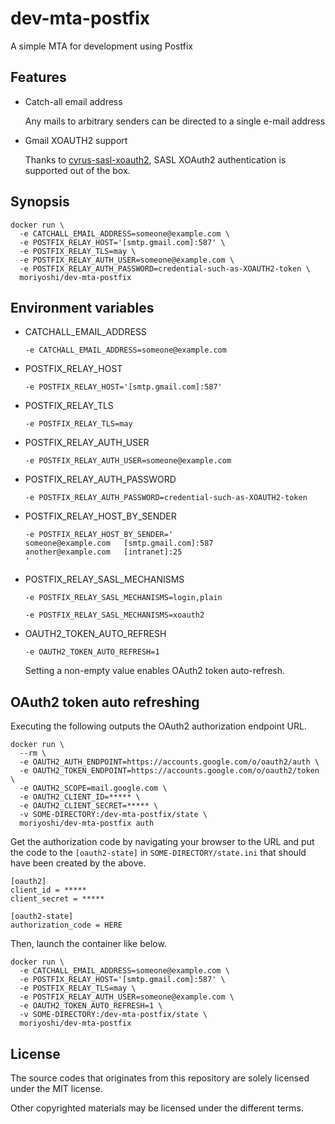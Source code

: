 # dev-mta-postfix

A simple MTA for development using Postfix

## Features

* Catch-all email address

  Any mails to arbitrary senders can be directed to a single e-mail address

* Gmail XOAUTH2 support

  Thanks to [cyrus-sasl-xoauth2](https://github.com/moriyoshi/cyrus-sasl-xoauth2), SASL XOAuth2 authentication is supported out of the box.

## Synopsis

```
docker run \
  -e CATCHALL_EMAIL_ADDRESS=someone@example.com \
  -e POSTFIX_RELAY_HOST='[smtp.gmail.com]:587' \
  -e POSTFIX_RELAY_TLS=may \
  -e POSTFIX_RELAY_AUTH_USER=someone@example.com \
  -e POSTFIX_RELAY_AUTH_PASSWORD=credential-such-as-XOAUTH2-token \
  moriyoshi/dev-mta-postfix
```

## Environment variables

* CATCHALL_EMAIL_ADDRESS

  ```
  -e CATCHALL_EMAIL_ADDRESS=someone@example.com
  ```
* POSTFIX_RELAY_HOST

  ```
  -e POSTFIX_RELAY_HOST='[smtp.gmail.com]:587'
  ```

* POSTFIX_RELAY_TLS

  ```
  -e POSTFIX_RELAY_TLS=may
  ```

* POSTFIX_RELAY_AUTH_USER

  ```
  -e POSTFIX_RELAY_AUTH_USER=someone@example.com
  ```

* POSTFIX_RELAY_AUTH_PASSWORD

  ```
  -e POSTFIX_RELAY_AUTH_PASSWORD=credential-such-as-XOAUTH2-token
  ```

* POSTFIX_RELAY_HOST_BY_SENDER

  ```
  -e POSTFIX_RELAY_HOST_BY_SENDER='
  someone@example.com	[smtp.gmail.com]:587
  another@example.com	[intranet]:25
  '
  ```

* POSTFIX_RELAY_SASL_MECHANISMS
  ```
  -e POSTFIX_RELAY_SASL_MECHANISMS=login,plain
  ```

  ```
  -e POSTFIX_RELAY_SASL_MECHANISMS=xoauth2
  ```

* OAUTH2_TOKEN_AUTO_REFRESH

  ```
  -e OAUTH2_TOKEN_AUTO_REFRESH=1
  ```

  Setting a non-empty value enables OAuth2 token auto-refresh.


## OAuth2 token auto refreshing

Executing the following outputs the OAuth2 authorization endpoint URL.

```
docker run \
  --rm \
  -e OAUTH2_AUTH_ENDPOINT=https://accounts.google.com/o/oauth2/auth \
  -e OAUTH2_TOKEN_ENDPOINT=https://accounts.google.com/o/oauth2/token \
  -e OAUTH2_SCOPE=mail.google.com \
  -e OAUTH2_CLIENT_ID=***** \
  -e OAUTH2_CLIENT_SECRET=***** \
  -v SOME-DIRECTORY:/dev-mta-postfix/state \
  moriyoshi/dev-mta-postfix auth
```

Get the authorization code by navigating your browser to the URL and put the code to the `[oauth2-state]` in `SOME-DIRECTORY/state.ini` that should have been created by the above.

```
[oauth2]
client_id = *****
client_secret = *****

[oauth2-state]
authorization_code = HERE
```

Then, launch the container like below.

```
docker run \
  -e CATCHALL_EMAIL_ADDRESS=someone@example.com \
  -e POSTFIX_RELAY_HOST='[smtp.gmail.com]:587' \
  -e POSTFIX_RELAY_TLS=may \
  -e POSTFIX_RELAY_AUTH_USER=someone@example.com \
  -e OAUTH2_TOKEN_AUTO_REFRESH=1 \
  -v SOME-DIRECTORY:/dev-mta-postfix/state \
  moriyoshi/dev-mta-postfix
```

## License

The source codes that originates from this repository are solely licensed under the MIT license.

Other copyrighted materials may be licensed under the different terms.
